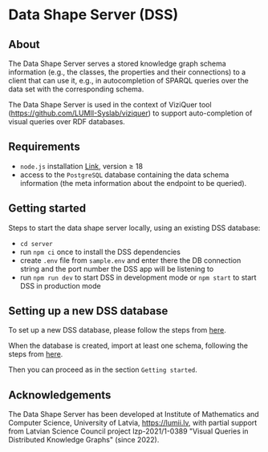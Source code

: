 # Data Shape Server (DSS)

## About

The Data Shape Server serves a stored knowledge graph schema information (e.g., the classes, the properties and their connections) to a client that can use it, e.g., in autocompletion of SPARQL queries over the data set with the corresponding schema.

The Data Shape Server is used in the context of ViziQuer tool (https://github.com/LUMII-Syslab/viziquer) to support auto-completion of visual queries over RDF databases.

## Requirements

- `node.js` installation [Link](https://nodejs.org/en/), version ≥ 18
- access to the `PostgreSQL` database containing the data schema information (the meta information about the endpoint to be queried).

## Getting started

Steps to start the data shape server locally, using an existing DSS database:

- `cd server`
- run `npm ci` once to install the DSS dependencies
- create `.env` file from `sample.env` and enter there the DB connection string and the port number the DSS app will be listening to
- run `npm run dev` to start DSS in development mode or `npm start` to start DSS in production mode 

## Setting up a new DSS database

To set up a new DSS database, please follow the steps from [here](./db-templates/).

When the database is created, import at least one schema, following the steps from [here](./import-generic/).

Then you can proceed as in the section `Getting started`.

## Acknowledgements

The Data Shape Server has been developed at Institute of Mathematics and Computer Science, University of Latvia, https://lumii.lv, 
with partial support from Latvian Science Council project lzp-2021/1-0389 "Visual Queries in Distributed Knowledge Graphs" (since 2022).
